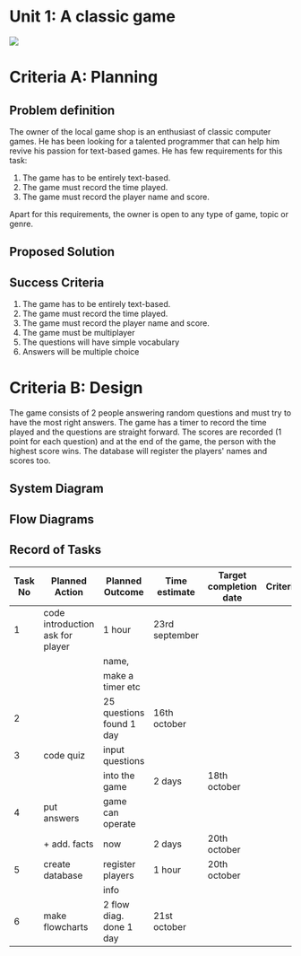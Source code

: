 # Unit 1: A classic game 
![](game.gif)

# Criteria A: Planning

## Problem definition

The owner of the local game shop is an enthusiast of classic computer games. He has been looking for a talented programmer that can help him revive his passion for text-based games. He has few requirements for this task:

1. The game has to be entirely text-based.
2. The game must record the time played.
3. The game must record the player name and score.

Apart for this requirements, the owner is open to any type of game, topic or genre.

## Proposed Solution

## Success Criteria
1. The game has to be entirely text-based.
2. The game must record the time played.
3. The game must record the player name and score.
4. The game must be multiplayer
5. The questions will have simple vocabulary
6. Answers will be multiple choice

# Criteria B: Design
The game consists of 2 people answering random questions and must try to have the most right answers.
The game has a timer to record the time played and the questions are straight forward. 
The scores are recorded (1 point for each question) and at the end of the game, the person with the highest score
wins.
The database will register the players' names and scores too.

## System Diagram

## Flow Diagrams

## Record of Tasks
| Task No | Planned Action | Planned Outcome | Time estimate | Target completion date | Criterion |
|---------|----------------|-----------------|---------------|------------------------|-----------|
| 1       |code introduction ask for player  |     1 hour    |     23rd september     |
|         |                |       name,     | 
|         |                | make a timer etc|
| 2       |                |25 questions found     1 day     |      16th october      |           |                                                         
| 3       | code quiz      |input questions  |               |                        |            
|         |                | into the game   |   2 days      |      18th october                     
| 4       |  put answers   | game can operate
|         |  + add. facts  |   now           |    2 days     |       20th october      |
| 5       | create database| register players|    1 hour     |       20th october      |
|         |                |  info           | 
| 6       | make flowcharts| 2 flow diag. done    1 day      |      21st october       |    
